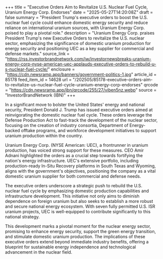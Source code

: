 +++
title = "Executive Orders Aim to Revitalize U.S. Nuclear Fuel Cycle, Uranium Energy Corp. Endorses"
date = "2025-05-27T14:20:08Z"
draft = false
summary = "President Trump's executive orders to boost the U.S. nuclear fuel cycle could enhance domestic energy security and reduce reliance on international uranium sources, with Uranium Energy Corp. poised to play a pivotal role."
description = "Uranium Energy Corp. praises President Trump's new Executive Orders to revitalize the U.S. nuclear sector, emphasizing the significance of domestic uranium production for energy security and positioning UEC as a key supplier for commercial and defense markets."
source_link = "https://rss.investorbrandnetwork.com/iw/investornewsbreaks-uranium-energy-corp-nyse-american-uec-applauds-executive-orders-to-rebuild-u-s-nuclear-fuel-cycle/"
enclosure = "https://cdn.newsramp.app/banners/government-politics-1.jpg"
article_id = 85178
feed_item_id = 14628
url = "/202505/85178-executive-orders-aim-to-revitalize-us-nuclear-fuel-cycle-uranium-energy-corp-endorses"
qrcode = "https://cdn.newsramp.app/ibn/qrcode/255/27/viben5nz.webp"
source = "InvestorBrandNetwork (IBN)"
+++

<p>In a significant move to bolster the United States' energy and national security, President Donald J. Trump has issued executive orders aimed at reinvigorating the domestic nuclear fuel cycle. These orders leverage the Defense Production Act to fast-track the development of the nuclear sector, focusing on the creation of industry consortia, Department of Energy-backed offtake programs, and workforce development initiatives to support uranium production within the country.</p><p>Uranium Energy Corp. (NYSE American: UEC), a frontrunner in uranium production, has voiced strong support for these measures. CEO Amir Adnani highlighted the orders as a crucial step towards fortifying the nation's energy infrastructure. UEC's extensive portfolio, including production-ready In-Situ Recovery platforms in South Texas and Wyoming, aligns with the government's objectives, positioning the company as a vital domestic uranium supplier for both commercial and defense needs.</p><p>The executive orders underscore a strategic push to rebuild the U.S. nuclear fuel cycle by emphasizing domestic production capabilities and infrastructure development. This initiative not only aims to diminish dependence on foreign uranium but also seeks to establish a more robust and secure national energy ecosystem. With seven fully permitted U.S. ISR uranium projects, UEC is well-equipped to contribute significantly to this national strategy.</p><p>This development marks a pivotal moment for the nuclear energy sector, promising to enhance energy security, support the green energy transition, and stimulate domestic uranium production. The implications of these executive orders extend beyond immediate industry benefits, offering a blueprint for sustainable energy independence and technological advancement in the nuclear field.</p>